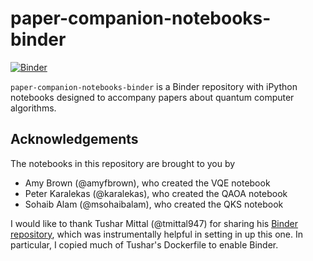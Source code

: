 # paper-companion-notebooks-binder
[![Binder](https://mybinder.org/badge_logo.svg)](https://mybinder.org/v2/gh/amyfbrown/paper-companion-notebooks-binder/master
)

`paper-companion-notebooks-binder` is a Binder repository with iPython notebooks designed to accompany papers about quantum computer algorithms.

## Acknowledgements
The notebooks in this repository are brought to you by
 - Amy Brown (@amyfbrown), who created the VQE notebook
 - Peter Karalekas (@karalekas), who created the QAOA notebook
 - Sohaib Alam (@msohaibalam), who created the QKS notebook

I would like to thank Tushar Mittal (@tmittal947) for sharing his [Binder repository](https://github.com/tmittal947/qks_demo), which was instrumentally helpful in setting in up this one. In particular, I copied much of Tushar's Dockerfile to enable Binder.
